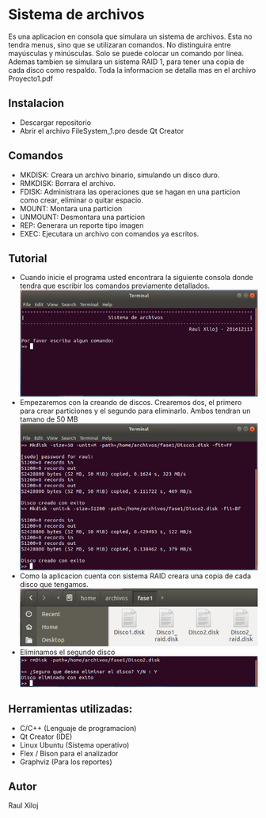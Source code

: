 # Sistema de archivos 

Es una aplicacion en consola que simulara un sistema de archivos. Esta no tendra menus, sino que se utilizaran comandos. No distinguira entre mayúsculas y minúsculas. Solo se puede colocar un comando por línea. Ademas tambien se simulara un sistema RAID 1, para tener una copia de cada disco como respaldo. Toda la informacion se detalla mas en el archivo Proyecto1.pdf 

## Instalacion
- Descargar repositorio
- Abrir el archivo FileSystem_1.pro desde Qt Creator

## Comandos
- MKDISK: Creara un archivo binario, simulando un disco duro.
- RMKDISK: Borrara el archivo.
- FDISK: Administrara las operaciones que se hagan en una particion como crear, eliminar o quitar espacio.
- MOUNT: Montara una particion
- UNMOUNT: Desmontara una particion
- REP: Generara un reporte tipo imagen
- EXEC: Ejecutara un archivo con comandos ya escritos. 

## Tutorial
 - Cuando inicie el programa usted encontrara la siguiente consola donde tendra que escribir los comandos previamente detallados.
 ![No se encuentra la imagen](https://github.com/raulxiloj/FileSystem_1/blob/master/Imagenes/Inicio.png)
 - Empezaremos con la creando de discos. Crearemos dos, el primero para crear particiones y el segundo para eliminarlo. Ambos  tendran un tamano de 50 MB
 ![No se encuentra la imagen](https://github.com/raulxiloj/FileSystem_1/blob/master/Imagenes/mkdisk_2.png)
 - Como la aplicacion cuenta con sistema RAID creara una copia de cada disco que tengamos.
 ![No se encuentra la imagen](https://github.com/raulxiloj/FileSystem_1/blob/master/Imagenes/mkdisk_1.png)
 - Eliminamos el segundo disco
 ![No se encuentra la imagen](https://github.com/raulxiloj/FileSystem_1/blob/master/Imagenes/rmdisk.png)
 
 


## Herramientas utilizadas:
- C/C++ (Lenguaje de programacion) 
- Qt Creator (IDE)
- Linux Ubuntu (Sistema operativo) 
- Flex / Bison para el analizador
- Graphviz (Para los reportes)



## Autor 
Raul Xiloj
